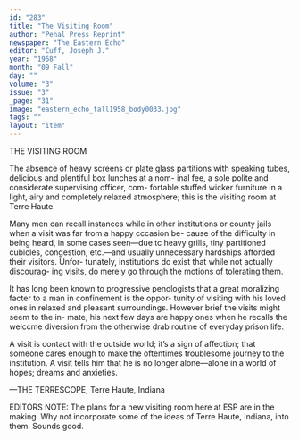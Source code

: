 ```yaml
---
id: "283"
title: "The Visiting Room"
author: "Penal Press Reprint"
newspaper: "The Eastern Echo"
editor: "Cuff, Joseph J."
year: "1958"
month: "09 Fall"
day: ""
volume: "3"
issue: "3"
_page: "31"
image: "eastern_echo_fall1958_body0033.jpg"
tags: ""
layout: "item"
---
```

THE VISITING ROOM

The absence of heavy screens or plate glass partitions with
speaking tubes, delicious and plentiful box lunches at a nom-
inal fee, a sole polite and considerate supervising officer, com-
fortable stuffed wicker furniture in a light, airy and completely
relaxed atmosphere; this is the visiting room at Terre Haute.

Many men can recall instances while in other institutions
or county jails when a visit was far from a happy cccasion be-
cause of the difficulty in being heard, in some cases seen—due
tc heavy grills, tiny partitioned cubicles, congestion, etc.—and
usually unnecessary hardships afforded their visitors. Unfor-
tunately, institutions do exist that while not actually discourag-
ing visits, do merely go through the motions of tolerating them.

It has long been known to progressive penologists that a
great moralizing facter to a man in confinement is the oppor-
tunity of visiting with his loved ones in relaxed and pleasant
surroundings. However brief the visits might seem to the in-
mate, his next few days are happy ones when he recalls the
welccme diversion from the otherwise drab routine of everyday
prison life.

A visit is contact with the outside world; it’s a sign of
affection; that someone cares enough to make the oftentimes
troublesome journey to the institution. A visit tells him that he
is no longer alone—alone in a world of hopes; dreams and
anxieties.

—THE TERRESCOPE, Terre Haute, Indiana

EDITORS NOTE: The plans for a new visiting room here at
ESP are in the making. Why not incorporate some of the ideas
of Terre Haute, Indiana, into them. Sounds good.
